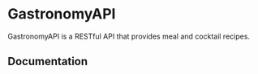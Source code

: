 # GastronomyAPI
GastronomyAPI is a RESTful API that provides meal and cocktail recipes.

## Documentation
